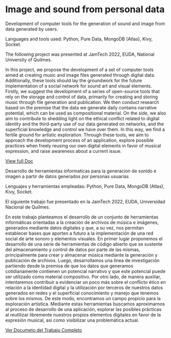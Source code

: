 # Image and sound from personal data
Development of computer tools for the generation of sound and image from data generated by users.

Languages and tools used: Python, Pure Data, MongoDB (Atlas), Kivy, Socket.

The following project was presented at JamTech 2022, EUDA, National University of Quilmes.

In this project, we propose the development of a set of computer tools aimed at creating music and image files generated through digital data. Additionally, these tools should lay the groundwork for the future implementation of a social network for sound art and visual elements. Firstly, we suggest the development of a series of open-source tools that rely on the storage and control of data, primarily for creating and storing music through file generation and publication. We then conduct research based on the premise that the data we generate daily contains narrative potential, which can be used as compositional material. On the side, we also aim to contribute to shedding light on the ethical conflict related to digital identity and the third-party use of our data generated on networks, and the superficial knowledge and control we have over them. In this way, we find a fertile ground for artistic exploration. Through these tools, we aim to approach the development process of an application, explore possible practices when freely reusing our own digital elements in favor of musical expression, and raise awareness about a current issue.

[View full Doc](https://drive.google.com/file/d/1Xn3oreOkJjWqWOqdnXxbTyYt6YdQpXl7/view?usp=drive_link)



Desarrollo de herramientas informaticas para la generacion de sonido e imagen a partir de datos generados por personas usuarias

Lenguajes y herramientas empleadas: Python, Pure Data, MongoDB (Atlas), Kivy, Socket. 

El siguiente trabajo fue presentado en la JamTech 2022, EUDA, Universidad Nacional de Quilmes. 

En este trabajo planteamos el desarrollo de un conjunto de herramientas informáticas orientadas a la creación de archivos de música e imágenes, generados mediante datos digitales y que, a su vez, nos permitan establecer bases que aporten a futuro a la  implementación de una red social de arte sonoro y elementos visuales. En primer lugar proponemos el desarrollo de una serie de herramientas de código abierto que se sustente del almacenamiento y control de datos por parte de las mismas, principalmente para crear y almacenar música mediante la generación y publicación de archivos. Luego, desarrollamos una línea de investigación partiendo desde la premisa de que los datos que generamos cotidianamente contienen un potencial narrativo y que este potencial puede ser utilizado como material compositivo. Por otro lado, de manera auxiliar, intentaremos contribuir a evidenciar un poco más sobre el conflicto ético en relación a la identidad digital y la utilización por terceros de nuestros datos generados en redes y el superficial conocimiento y manejo que tenemos sobre los mismos. De este modo, encontramos un campo propicio para la exploración artística. Mediante estas herramientas buscamos aproximarnos al proceso de desarrollo de una aplicación, explorar las posibles prácticas al reutilizar libremente nuestros propios elementos digitales en favor de la expresión musical,  así como visibilizar una problemática actual. 

[Ver Documeto del Trabajo Completo](https://drive.google.com/file/d/1Xn3oreOkJjWqWOqdnXxbTyYt6YdQpXl7/view?usp=drive_link)
